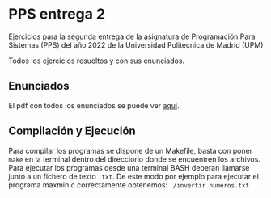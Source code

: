 # PPS entrega 2
Ejercicios para la segunda entrega de la asignatura de Programación Para Sistemas (PPS) del año 2022 de la Universidad Politecnica de Madrid (UPM)

Todos los ejercicios resueltos y con sus enunciados.

## Enunciados
El pdf con todos los enunciados se puede ver [aquí](https://github.com/aleexnager/PPS-entrega-2/blob/fb023f8bb97df23ecafa0e8a3a11ec6933c46ee1/Entrega%202%20-%20Ejercicios%20Pr%C3%A1cticos%20C%20PPS%202022_2023.pdf).

## Compilación y Ejecución
Para compilar los programas se dispone de un Makefile, basta con poner `make` en la terminal dentro del direcciorio donde se encuentren los archivos.
Para ejecutar los programas desde una terminal BASH deberan llamarse junto a un fichero de texto `.txt`. De este modo por ejemplo para ejecutar el programa maxmin.c correctamente obtenemos: `./invertir numeros.txt`
